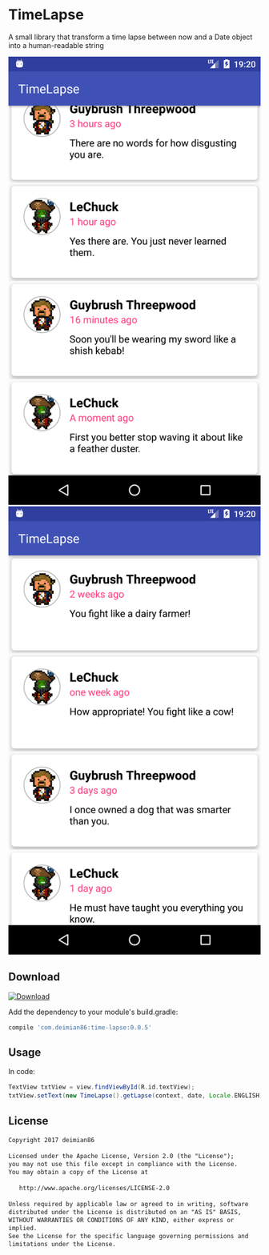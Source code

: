 TimeLapse
=======
A small library that transform a time lapse between now and a Date object into a human-readable string

![TimeLapse screenshot1](https://raw.githubusercontent.com/deimian86/TimeLapse/master/screenshot1.png)
![TimeLapse screenshot2](https://raw.githubusercontent.com/deimian86/TimeLapse/master/screenshot2.png)

Download
--------

[ ![Download](https://api.bintray.com/packages/deimian86/TimeLapse/time-lapse/images/download.svg) ](https://bintray.com/deimian86/TimeLapse/time-lapse/_latestVersion)

Add the dependency to your module's build.gradle:
```groovy
compile 'com.deimian86:time-lapse:0.0.5'
```

Usage
----

In code:
```groovy
TextView txtView = view.findViewById(R.id.textView);
txtView.setText(new TimeLapse().getLapse(context, date, Locale.ENGLISH));
```

License
--------

    Copyright 2017 deimian86

    Licensed under the Apache License, Version 2.0 (the "License");
    you may not use this file except in compliance with the License.
    You may obtain a copy of the License at

       http://www.apache.org/licenses/LICENSE-2.0

    Unless required by applicable law or agreed to in writing, software
    distributed under the License is distributed on an "AS IS" BASIS,
    WITHOUT WARRANTIES OR CONDITIONS OF ANY KIND, either express or implied.
    See the License for the specific language governing permissions and
    limitations under the License.
